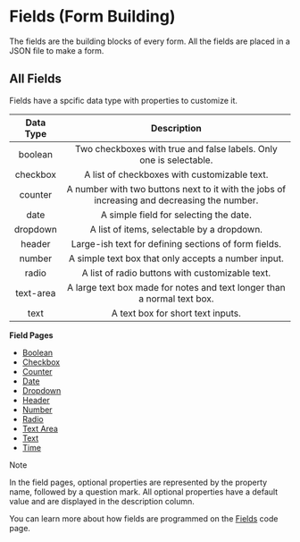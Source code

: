 # Fields (Form Building)
The fields are the building blocks of every form. All the fields are placed in a JSON file to make a form.

## All Fields
Fields have a spcific data type with properties to customize it.

| Data Type |                                         Description                                         |
|:---------:|:-------------------------------------------------------------------------------------------:|
|  boolean  |              Two checkboxes with true and false labels. Only one is selectable.             |
|  checkbox |                         A list of checkboxes with customizable text.                        |
|  counter  | A number with two buttons next to it with the jobs of increasing and decreasing the number. |
|    date   |                            A simple field for selecting the date.                           |
|  dropdown |                          A list of items, selectable by a dropdown.                         |
|   header  |                     Large-ish text for defining sections of form fields.                    |
|   number  |                     A simple text box that only accepts a number input.                     |
|   radio   |                       A list of radio buttons with customizable text.                       |
| text-area |           A large text box made for notes and text longer than a normal text box.           |
|    text   |                              A text box for short text inputs.                              |

**Field Pages**
- [Boolean](fields/boolean.md)
- [Checkbox](fields/checkbox.md)
- [Counter](fields/counter.md)
- [Date](fields/date.md)
- [Dropdown](fields/dropdown.md)
- [Header](fields/header.md)
- [Number](fields/number.md)
- [Radio](fields/radio.md)
- [Text Area](fields/text-area.md)
- [Text](fields/text.md)
- [Time](fields/time.md)

> [!NOTE]
> In the field pages, optional properties are represented by the property name, followed by a question mark. All optional properties have a default value and are displayed in the description column.

You can learn more about how fields are programmed on the [Fields](extending/fields.md) code page.
